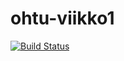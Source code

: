 # ohtu-viikko1

[![Build Status](https://travis-ci.org/paavohuhtala/ohtu-viikko1.svg?branch=master)](https://travis-ci.org/paavohuhtala/ohtu-viikko1)
